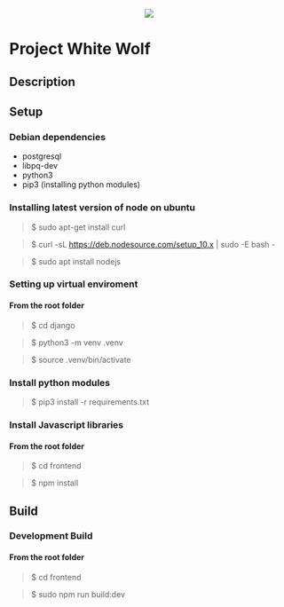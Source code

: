 <p align="center">
<img src="https://encrypted-tbn0.gstatic.com/images?q=tbn:ANd9GcTroD3q1B2TwnZQ7BR785ZHvEQUZg2loGzJTQmjCsoFOYX0obwz">
</p>

# Project White Wolf

## Description

## Setup

### Debian dependencies

- postgresql
- libpq-dev
- python3
- pip3 (installing python modules)

### Installing latest version of node on ubuntu

> $ sudo apt-get install curl

> $ curl -sL https://deb.nodesource.com/setup_10.x | sudo -E bash -

> $ sudo apt install nodejs

### Setting up virtual enviroment

#### From the root folder

> $ cd django

> $ python3 -m venv .venv


> $ source .venv/bin/activate


### Install python modules

> $ pip3 install -r requirements.txt

### Install Javascript libraries

#### From the root folder

> $ cd frontend

> $ npm install

## Build

### Development Build

#### From the root folder

> $ cd frontend

> $ sudo npm run build:dev
